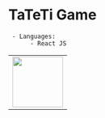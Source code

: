 # TaTeTi Game

     - Languages:
          - React JS

<table>
  <tbody>
    <tr>
      <td align="center">
        <img src="https://i0.wp.com/www.primefaces.org/wp-content/uploads/2017/09/feature-react.png?ssl=1" width="100px;"/>
        </a>
      </td>
    </tr>
  </tbody>
</table>